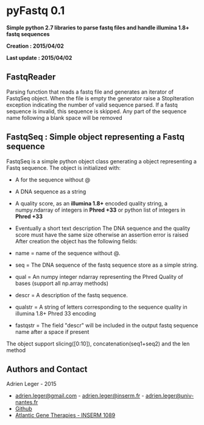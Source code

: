 # pyFastq 0.1

**Simple python 2.7 libraries to parse fastq files and handle illumina 1.8+ fastq sequences**

**Creation : 2015/04/02**

**Last update : 2015/04/02**

## FastqReader
Parsing function that reads a fastq file and generates an iterator of FastqSeq object.
When the file is empty the generator raise a StopIteration exception indicating the number of valid sequence parsed. If a fastq sequence is invalid, this sequence is skipped.
Any part of the sequence name following a blank space will be removed

## FastqSeq : Simple object representing a Fastq sequence
FastqSeq is a simple python object class generating a object representing a Fastq sequence. The object is initialized with:

* A for the sequence without @
* A DNA sequence as a string
* A quality score, as an **illumina 1.8+** encoded quality string, a numpy.ndarray of integers in **Phred +33** or python list of integers in **Phred +33**
* Eventually a short text description
The DNA sequence and the quality score must have the same size otherwise an assertion error is raised
After creation the object has the following fields:

* name = name of the sequence without @.
* seq = The DNA sequence of the fastq sequence store as a simple string.
* qual = An numpy integer ndarray representing the Phred Quality of bases (support all np.array methods)
* descr = A description of the fastq sequence.
* qualstr = A string of letters corresponding to the sequence quality in illumina 1.8+ Phred 33 encoding
* fastqstr = The field "descr" will be included in the output fastq sequence name after a space if present

The object support slicing([0:10]), concatenation(seq1+seq2) and the len method

## Authors and Contact

Adrien Leger - 2015

* <adrien.leger@gmail.com> - <adrien.leger@inserm.fr> - <adrien.leger@univ-nantes.fr>
* [Github](https://github.com/a-slide)
* [Atlantic Gene Therapies - INSERM 1089](http://www.atlantic-gene-therapies.fr/)
